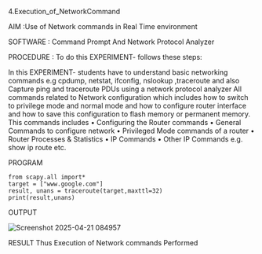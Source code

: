 4.Execution_of_NetworkCommand

AIM :Use of Network commands in Real Time environment

SOFTWARE : Command Prompt And Network Protocol Analyzer

PROCEDURE : To do this EXPERIMENT- follows these steps:

In this EXPERIMENT- students have to understand basic networking commands e.g cpdump, netstat, ifconfig, nslookup ,traceroute and also Capture ping and traceroute PDUs using a network protocol analyzer
All commands related to Network configuration which includes how to switch to privilege mode
and normal mode and how to configure router interface and how to save this configuration to
flash memory or permanent memory.
This commands includes
• Configuring the Router commands
• General Commands to configure network
• Privileged Mode commands of a router
• Router Processes & Statistics
• IP Commands
• Other IP Commands e.g. show ip route etc.

PROGRAM

```
from scapy.all import* 
target = ["www.google.com"] 
result, unans = traceroute(target,maxttl=32) 
print(result,unans)
```
OUTPUT

![Screenshot 2025-04-21 084957](https://github.com/user-attachments/assets/c19794a3-35b3-4e1c-8581-54bc32ff4e79)

RESULT
Thus Execution of Network commands Performed 
